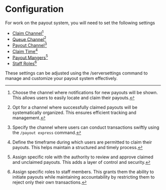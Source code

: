 # Configuration

For work on the payout system, you will need to set the following settings

* [Claim Channel](#user-content-fn-1)[^1]
* [Queue Channel](#user-content-fn-2)[^2]
* [Payout Channel](#user-content-fn-3)[^3]
* [Claim Time](#user-content-fn-4)[^4]
* [Payout Mangers](#user-content-fn-5)[^5]
* [Staff Roles](#user-content-fn-6)[^6]

These settings can be adjusted using the /serversettings command to manage and customize your payout system effectively.





[^1]: Choose the channel where notifications for new payouts will be shown. This allows users to easily locate and claim their payouts.

[^2]: Opt for a channel where successfully claimed payouts will be systematically organized. This ensures efficient tracking and management.

[^3]: Specify the channel where users can conduct transactions swiftly using the `/payout express` command.

[^4]: Define the timeframe during which users are permitted to claim their payouts. This helps maintain a structured and timely process.

[^5]: Assign specific role with the authority to review and approve claimed and unclaimed payouts. This adds a layer of control and security.

[^6]: Assign specific roles to staff members. This grants them the ability to initiate payouts while maintaining accountability by restricting them to reject only their own transactions.
